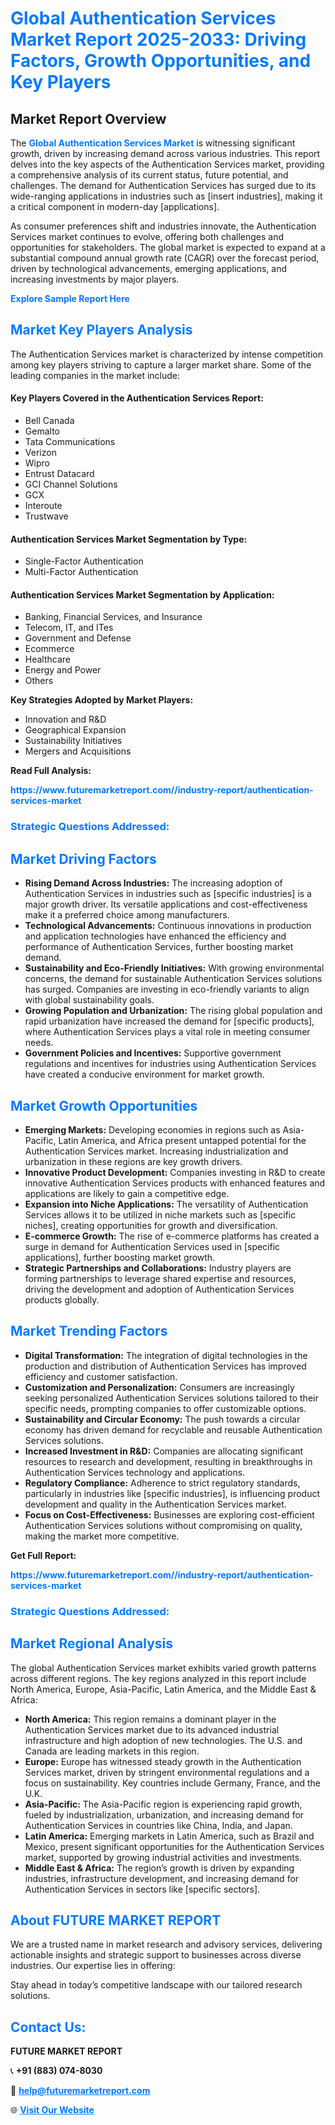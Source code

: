 <h1 style="color: #007BFF;">Global Authentication Services Market Report 2025-2033: Driving Factors, Growth Opportunities, and Key Players</h1>

<section id="overview">
<h2>Market Report Overview</h2>
<p>The <a href="https://www.futuremarketreport.com//industry-report/authentication-services-market" style="color: #007BFF; text-decoration: none;"><strong>Global Authentication Services Market</strong></a> is witnessing significant growth, driven by increasing demand across various industries. This report delves into the key aspects of the Authentication Services market, providing a comprehensive analysis of its current status, future potential, and challenges. The demand for Authentication Services has surged due to its wide-ranging applications in industries such as [insert industries], making it a critical component in modern-day [applications].</p>
<p>As consumer preferences shift and industries innovate, the Authentication Services market continues to evolve, offering both challenges and opportunities for stakeholders. The global market is expected to expand at a substantial compound annual growth rate (CAGR) over the forecast period, driven by technological advancements, emerging applications, and increasing investments by major players.</p>
</section>

<section id="overview">
<p><a href="https://www.futuremarketreport.com//request-sample/reportId=58799" style="color: #007BFF; text-decoration: none;"><strong>Explore Sample Report Here</strong></a></p>
</section>

<section id="key-players">
<h2 style="color: #007BFF;">Market Key Players Analysis</h2>
<p>The Authentication Services market is characterized by intense competition among key players striving to capture a larger market share. Some of the leading companies in the market include:</p>
<h4>Key Players Covered in the Authentication Services Report:</h4>
<ul><li>Bell Canada</li><li>Gemalto</li><li>Tata Communications</li><li>Verizon</li><li>Wipro</li><li>Entrust Datacard</li><li>GCI Channel Solutions</li><li>GCX</li><li>Interoute</li><li>Trustwave</li></ul>
<h4>Authentication Services Market Segmentation by Type:</h4>
<ul><li>Single-Factor Authentication</li><li>Multi-Factor Authentication</li></ul>

<h4>Authentication Services Market Segmentation by Application:</h4>
<ul><li>Banking, Financial Services, and Insurance</li><li>Telecom, IT, and ITes</li><li>Government and Defense</li><li>Ecommerce</li><li>Healthcare</li><li>Energy and Power</li><li>Others</li></ul>
<p><strong>Key Strategies Adopted by Market Players:</strong></p>
<ul>
<li>Innovation and R&D</li>
<li>Geographical Expansion</li>
<li>Sustainability Initiatives</li>
<li>Mergers and Acquisitions</li>
</ul>
</section>

<section>
<p><strong>Read Full Analysis: </strong></p><a href="https://www.futuremarketreport.com//industry-report/authentication-services-market" style="color: #007BFF; text-decoration: none;"><strong>https://www.futuremarketreport.com//industry-report/authentication-services-market</strong></a>
<h3 style="color: #007BFF;">Strategic Questions Addressed:</h3>
</section>

<section id="driving-factors">
<h2 style="color: #007BFF;">Market Driving Factors</h2>
<ul>
<li><strong>Rising Demand Across Industries:</strong> The increasing adoption of Authentication Services in industries such as [specific industries] is a major growth driver. Its versatile applications and cost-effectiveness make it a preferred choice among manufacturers.</li>
<li><strong>Technological Advancements:</strong> Continuous innovations in production and application technologies have enhanced the efficiency and performance of Authentication Services, further boosting market demand.</li>
<li><strong>Sustainability and Eco-Friendly Initiatives:</strong> With growing environmental concerns, the demand for sustainable Authentication Services solutions has surged. Companies are investing in eco-friendly variants to align with global sustainability goals.</li>
<li><strong>Growing Population and Urbanization:</strong> The rising global population and rapid urbanization have increased the demand for [specific products], where Authentication Services plays a vital role in meeting consumer needs.</li>
<li><strong>Government Policies and Incentives:</strong> Supportive government regulations and incentives for industries using Authentication Services have created a conducive environment for market growth.</li>
</ul>
</section>

<section id="growth-opportunities">
<h2 style="color: #007BFF;">Market Growth Opportunities</h2>
<ul>
<li><strong>Emerging Markets:</strong> Developing economies in regions such as Asia-Pacific, Latin America, and Africa present untapped potential for the Authentication Services market. Increasing industrialization and urbanization in these regions are key growth drivers.</li>
<li><strong>Innovative Product Development:</strong> Companies investing in R&D to create innovative Authentication Services products with enhanced features and applications are likely to gain a competitive edge.</li>
<li><strong>Expansion into Niche Applications:</strong> The versatility of Authentication Services allows it to be utilized in niche markets such as [specific niches], creating opportunities for growth and diversification.</li>
<li><strong>E-commerce Growth:</strong> The rise of e-commerce platforms has created a surge in demand for Authentication Services used in [specific applications], further boosting market growth.</li>
<li><strong>Strategic Partnerships and Collaborations:</strong> Industry players are forming partnerships to leverage shared expertise and resources, driving the development and adoption of Authentication Services products globally.</li>
</ul>
</section>

<section id="trending-factors">
<h2 style="color: #007BFF;">Market Trending Factors</h2>
<ul>
<li><strong>Digital Transformation:</strong> The integration of digital technologies in the production and distribution of Authentication Services has improved efficiency and customer satisfaction.</li>
<li><strong>Customization and Personalization:</strong> Consumers are increasingly seeking personalized Authentication Services solutions tailored to their specific needs, prompting companies to offer customizable options.</li>
<li><strong>Sustainability and Circular Economy:</strong> The push towards a circular economy has driven demand for recyclable and reusable Authentication Services solutions.</li>
<li><strong>Increased Investment in R&D:</strong> Companies are allocating significant resources to research and development, resulting in breakthroughs in Authentication Services technology and applications.</li>
<li><strong>Regulatory Compliance:</strong> Adherence to strict regulatory standards, particularly in industries like [specific industries], is influencing product development and quality in the Authentication Services market.</li>
<li><strong>Focus on Cost-Effectiveness:</strong> Businesses are exploring cost-efficient Authentication Services solutions without compromising on quality, making the market more competitive.</li>
</ul>
</section>

<section>
<p><strong>Get Full Report: </strong></p><a href="https://www.futuremarketreport.com//industry-report/authentication-services-market" style="color: #007BFF; text-decoration: none;"><strong>https://www.futuremarketreport.com//industry-report/authentication-services-market</strong></a>
<h3 style="color: #007BFF;">Strategic Questions Addressed:</h3>
</section>


<section id="regional-analysis">
<h2 style="color: #007BFF;">Market Regional Analysis</h2>
<p>The global Authentication Services market exhibits varied growth patterns across different regions. The key regions analyzed in this report include North America, Europe, Asia-Pacific, Latin America, and the Middle East & Africa:</p>
<ul>
<li><strong>North America:</strong> This region remains a dominant player in the Authentication Services market due to its advanced industrial infrastructure and high adoption of new technologies. The U.S. and Canada are leading markets in this region.</li>
<li><strong>Europe:</strong> Europe has witnessed steady growth in the Authentication Services market, driven by stringent environmental regulations and a focus on sustainability. Key countries include Germany, France, and the U.K.</li>
<li><strong>Asia-Pacific:</strong> The Asia-Pacific region is experiencing rapid growth, fueled by industrialization, urbanization, and increasing demand for Authentication Services in countries like China, India, and Japan.</li>
<li><strong>Latin America:</strong> Emerging markets in Latin America, such as Brazil and Mexico, present significant opportunities for the Authentication Services market, supported by growing industrial activities and investments.</li>
<li><strong>Middle East & Africa:</strong> The region’s growth is driven by expanding industries, infrastructure development, and increasing demand for Authentication Services in sectors like [specific sectors].</li>
</ul>
</section>

<footer>
<h2 style="color: #007BFF;">About FUTURE MARKET REPORT</h2>
<p>We are a trusted name in market research and advisory services, delivering actionable insights and strategic support to businesses across diverse industries. Our expertise lies in offering:</p>

<p>Stay ahead in today’s competitive landscape with our tailored research solutions.</p>

<h2 style="color: #007BFF;">Contact Us:</h2>
<p><strong>FUTURE MARKET REPORT</strong></p>
<p>📞 <strong>+91 (883) 074-8030</strong></p>
<p>📧 <strong><a href="mailto:help@futuremarketreport.com" style="color: #007BFF;">help@futuremarketreport.com</a></strong></p>
<p>🌐 <strong><a href="https://www.futuremarketreport.com/" style="color: #007BFF;">Visit Our Website</a></strong></p>
</footer>